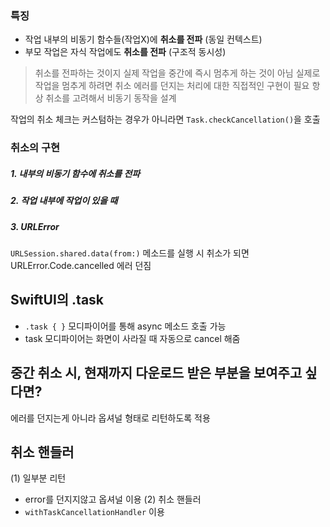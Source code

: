 ### 특징
- 작업 내부의 비동기 함수들(작업X)에 **취소를 전파** (동일 컨텍스트)
- 부모 작업은 자식 작업에도 **취소를 전파** (구조적 동시성) 

> 취소를 전파하는 것이지 실제 작업을 중간에 즉시 멈추게 하는 것이 아님
> 실제로 작업을 멈추게 하려면 취소 에러를 던지는 처리에 대한 직접적인 구현이 필요
> 항상 취소를 고려해서 비동기 동작을 설계

작업의 취소 체크는 커스텀하는 경우가 아니라면 `Task.checkCancellation()`을 호출
### 취소의 구현
##### 1. 내부의 비동기 함수에 취소를 전파
##### 2. 작업 내부에 작업이 있을 때
##### 3. URLError
`URLSession.shared.data(from:)` 메소드를 실행 시 취소가 되면 URLError.Code.cancelled 에러 던짐
## SwiftUI의 .task
- `.task { }` 모디파이어를 통해 async 메소드 호출 가능
- task 모디파이어는 화면이 사라질 때 자동으로 cancel 해줌
## 중간 취소 시, 현재까지 다운로드 받은 부분을 보여주고 싶다면?
에러를 던지는게 아니라 옵셔널 형태로 리턴하도록 적용
## 취소 핸들러
(1) 일부분 리턴
- error를 던지지않고 옵셔널 이용
(2) 취소 핸들러
- `withTaskCancellationHandler` 이용



